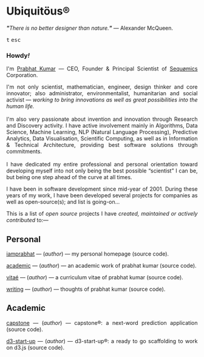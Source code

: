 # Ubiquitöus®
<i><b>"</b>There is no better designer than nature.<b>"</b></i> — Alexander McQueen.
<p><kbd>t</kbd>&nbsp;<kbd>esc</kbd><br/>
<h3>Howdy<i>!</i></h3>
<p align="justify">I'm <a target="_blank" title="HomePage" href="http://prabhatkumar.org/">Prabhat Kumar</a> — CEO, Founder &amp; Principal Scientist of <a target="_blank" title="Company" href="http://sequomics.com/">Sequømics</a> Corporation.</p>
<p align="justify">I'm not only scientist, mathematician, engineer, design thinker and core innovator; also administrator, environmentalist, humanitarian and social activist — <i>working to bring innovations as well as great possibilities into the human life.</i><br/><br/>I'm also very passionate about invention and innovation through Research and Discovery activity. I have active involvement mainly in Algorithms, Data Science, Machine Learning, NLP (Natural Language Processing), Predictive Analytics, Data Visualisation, Scientific Computing, as well as in Information &amp; Technical Architecture, providing best software solutions through commitments.<br/><br/>I have dedicated my entire professional and personal orientation toward developing myself into not only being the best possible “scientist” I can be, but being one step ahead of the curve at all times.</p>
<p align="justify">I have been in software development since mid-year of 2001. During these years of my work, I have been developed several projects for companies as well as open-source(s); and list is going-on...</p>
<p align="justify">This is a list of <i>open source</i> projects I have <i>created, maintained or actively contributed</i> to:—</p>
<h2 align="left">Personal</h2>
<p align="justify"><a target="_blank" title="Source Code" href="https://github.com/iamprabhat/iamprabhat">iamprabhat</a> — (<i>author</i>) — my personal homepage (source code).</p>
<p align="justify"><a target="_blank" title="Source Code" href="https://github.com/iamprabhat/academic">academic</a> — (<i>author</i>) — an academic work of prabhat kumar (source code).</p>
<p align="justify"><a target="_blank" title="Source Code" href="https://github.com/iamprabhat/vitae">vitaé</a> — (<i>author</i>) — a curriculum vitae of prabhat kumar (source code).</p>
<p align="justify"><a target="_blank" title="Source Code" href="https://github.com/iamprabhat/writing">writing</a> — (<i>author</i>) — thoughts of prabhat kumar (source code).</p>
<h2 align="left">Academic</h2>
<p align="justify"><a target="_blank" title="Source Code" href="https://github.com/iamprabhat/capstone">capstone</a> — (<i>author</i>) — capstone®: a next-word prediction application (source code).</p>
<p align="justify"><a target="_blank" title="Source Code" href="https://github.com/iamprabhat/d3-start-up">d3-start-up</a> — (<i>author</i>) — d3-start-up®: a ready to go scaffolding to work on d3.js (source code).</p>
